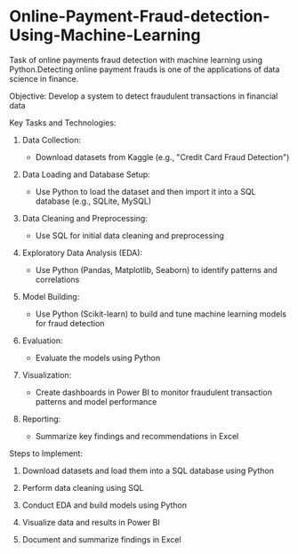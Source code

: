 # Online-Payment-Fraud-detection-Using-Machine-Learning
Task of online payments fraud detection with machine learning using Python.Detecting online payment frauds is one of the applications of data science in finance.

Objective: Develop a system to detect fraudulent transactions in financial data

Key Tasks and Technologies:

1. Data Collection:

   - Download datasets from Kaggle (e.g., "Credit Card Fraud Detection")

2. Data Loading and Database Setup:

   - Use Python to load the dataset and then import it into a SQL database (e.g., SQLite, MySQL)

3. Data Cleaning and Preprocessing:

   - Use SQL for initial data cleaning and preprocessing

4. Exploratory Data Analysis (EDA):

   - Use Python (Pandas, Matplotlib, Seaborn) to identify patterns and correlations

5. Model Building:

   - Use Python (Scikit-learn) to build and tune machine learning models for fraud detection

6. Evaluation:

   - Evaluate the models using Python

7. Visualization:

   - Create dashboards in Power BI to monitor fraudulent transaction patterns and model performance

8. Reporting:

   - Summarize key findings and recommendations in Excel

Steps to Implement:

1. Download datasets and load them into a SQL database using Python

2. Perform data cleaning using SQL

3. Conduct EDA and build models using Python

4. Visualize data and results in Power BI

5. Document and summarize findings in Excel
